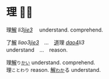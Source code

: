 
# <b>理</b> 🤔💭

理[解]() _li3[jie3]()_ 　understand.&nbsp;comprehend.  

了[解]() _liao3[jie3]()_　…　[道]()理 _[dao4]()li3_   
understand　…　reason.  


理[解]()`り`[`かい`]() understand. comprehend.   
理`ことわり` reason. [解]()[`わか`]()る understand.   



<!--


<big>論　　论　　📚[侖仑]()　　💬[言讠]()</big>   
<big>[理]()論　[理]()论</big>　_[li˩]() lun˥˩_　　　theory.   
<big>[討]()論　[讨]()论</big>　_[tao˩]() lun˥˩_　　discuss.   

<big>淪　　沦　　📚[侖仑]()　　💦[水氵]()</big>   
<big>淪[落]()　沦[落]()</big>　_lun˧˥ [luo˥˩]()_　　fall / sink.   
<big>淪[為]()　沦[为]()</big>　_lun˧˥ [wei˥˩]()_　　become.   






<big>[緊]()急</big>　_[gin3]()giv2_　urgent. emergency.   
<big>急[劇]()</big>　_giv2[gyh4]()_　sudden. rapid.
-->








